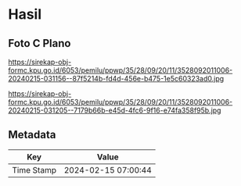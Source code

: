 # Hasil

## Foto C Plano

https://sirekap-obj-formc.kpu.go.id/6053/pemilu/ppwp/35/28/09/20/11/3528092011006-20240215-031156--87f5214b-fd4d-456e-b475-1e5c60323ad0.jpg

https://sirekap-obj-formc.kpu.go.id/6053/pemilu/ppwp/35/28/09/20/11/3528092011006-20240215-031205--7179b66b-e45d-4fc6-9f16-e74fa358f95b.jpg


## Metadata

| Key        | Value               |
| ---------- | ------------------- |
| Time Stamp | 2024-02-15 07:00:44 |



